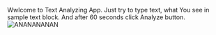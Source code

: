 Wwlcome to Text Analyzing App.
Just try to type text, what You see in sample text block. And after 60 seconds click Analyze button.
![ANANANANAN](https://github.com/user-attachments/assets/f01f3042-84d6-4a6e-ae11-ed40ef8708bf)
